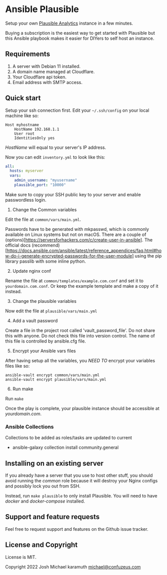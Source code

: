 # Ansible Plausible

Setup your own [Plausible Analytics](https://plausible.io) instance in a few minutes.

Buying a subscription is the easiest way to get started with Plausible but this Ansible
playbook makes it easier for DIYers to self host an instance.

## Requirements

1. A server with Debian 11 installed.
2. A domain name managed at Cloudflare.
3. Your Cloudflare api token.
4. Email address with SMTP access.

## Quick start

Setup your ssh connection first. Edit your `~/.ssh/config` on your local machine like so:


```shell
Host myhostname
    HostName 192.168.1.1
    User root
    IdentitiesOnly yes
```

*HostName* will equal to your server's IP address.

Now you can edit `inventory.yml` to look like this:

```yaml
all:
  hosts: myserver
  vars:
    admin_username: "myusername"
    plausible_port: "10000"
```

Make sure to copy your SSH public key to your server and enable passwordless login.

1. Change the Common variables

Edit the file at `common/vars/main.yml`.

Passwords have to be generated with mkpasswd, which is commonly available on Linux systems but not on macOS. There are a couple of (options)[https://serversforhackers.com/c/create-user-in-ansible]. The official docs (recommend)[https://docs.ansible.com/ansible/latest/reference_appendices/faq.html#how-do-i-generate-encrypted-passwords-for-the-user-module] using the pip library passlib with some inline python. 


2. Update nginx conf

Rename the file at `common/templates/example.com.conf` and set it to `yourdomain.com.conf`.
Or keep the example template and make a copy of it instead.


3. Change the plausible variables

Now edit the file at `plausible/vars/main.yml` 


4. Add a vault password

Create a file in the project root called 'vault_password_file'. Do not share this with anyone. Do not check this file into version control. The name of this file is controlled by ansible.cfg file. 

5. Encrypt your Ansible vars files

After having setup all the variables, you *NEED TO* encrypt your variables files like so:

```shell
ansible-vault encrypt common/vars/main.yml
ansible-vault encrypt plausible/vars/main.yml
```

6. Run make

Run `make`

Once the play is complete, your plausible instance should be accessible at *yourdomain.com*.


### Ansible Collections 

Collections to be added as roles/tasks are updated to current

- ansible-galaxy collection install community.general


## Installing on an existing server

If you already have a server that you use to host other stuff, you should avoid running the
*common* role because it will destroy your Nginx configs and possibly lock you out from SSH.

Instead, run `make plausible` to only install Plausible. You will need to have *docker* and
*docker-compose* installed.

## Support and feature requests

Feel free to request support and features on the Github issue tracker.

## License and Copyright

License is MIT.

Copyright 2022 Josh Michael karamuth <michael@confuzeus.com>

